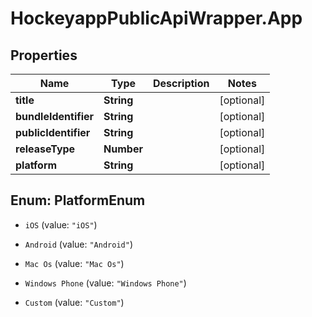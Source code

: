 # HockeyappPublicApiWrapper.App

## Properties
Name | Type | Description | Notes
------------ | ------------- | ------------- | -------------
**title** | **String** |  | [optional] 
**bundleIdentifier** | **String** |  | [optional] 
**publicIdentifier** | **String** |  | [optional] 
**releaseType** | **Number** |  | [optional] 
**platform** | **String** |  | [optional] 


<a name="PlatformEnum"></a>
## Enum: PlatformEnum


* `iOS` (value: `"iOS"`)

* `Android` (value: `"Android"`)

* `Mac Os` (value: `"Mac Os"`)

* `Windows Phone` (value: `"Windows Phone"`)

* `Custom` (value: `"Custom"`)




